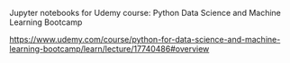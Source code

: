 Jupyter notebooks for Udemy course: Python Data Science and Machine Learning Bootcamp

https://www.udemy.com/course/python-for-data-science-and-machine-learning-bootcamp/learn/lecture/17740486#overview
